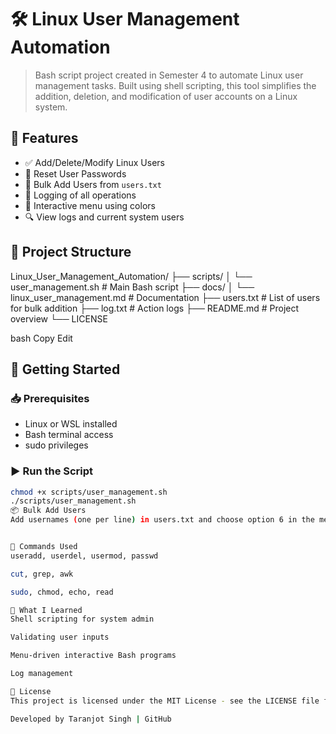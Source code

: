 # 🛠️ Linux User Management Automation

> Bash script project created in Semester 4 to automate Linux user management tasks. Built using shell scripting, this tool simplifies the addition, deletion, and modification of user accounts on a Linux system.

## 📌 Features

- ✅ Add/Delete/Modify Linux Users
- 🔐 Reset User Passwords
- 📜 Bulk Add Users from `users.txt`
- 🧾 Logging of all operations
- 🎨 Interactive menu using colors
- 🔍 View logs and current system users

## 📂 Project Structure

Linux_User_Management_Automation/
├── scripts/
│ └── user_management.sh # Main Bash script
├── docs/
│ └── linux_user_management.md # Documentation
├── users.txt # List of users for bulk addition
├── log.txt # Action logs
├── README.md # Project overview
└── LICENSE

bash
Copy
Edit

## 🚀 Getting Started

### 📥 Prerequisites

- Linux or WSL installed
- Bash terminal access
- sudo privileges

### ▶️ Run the Script

```bash
chmod +x scripts/user_management.sh
./scripts/user_management.sh
📦 Bulk Add Users
Add usernames (one per line) in users.txt and choose option 6 in the menu.


🔑 Commands Used
useradd, userdel, usermod, passwd

cut, grep, awk

sudo, chmod, echo, read

🧠 What I Learned
Shell scripting for system admin

Validating user inputs

Menu-driven interactive Bash programs

Log management

📃 License
This project is licensed under the MIT License - see the LICENSE file for details.

Developed by Taranjot Singh | GitHub

